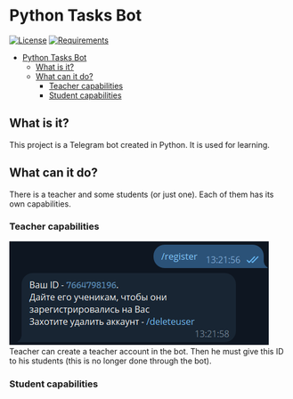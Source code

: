 # Python Tasks Bot

[![License](https://img.shields.io/badge/license-MIT-green)](LICENSE)
[![Requirements](https://img.shields.io/badge/requirements-b9adc4)](requirements.txt)

<!-- TOC -->
* [Python Tasks Bot](#python-tasks-bot)
  * [What is it?](#what-is-it)
  * [What can it do?](#what-can-it-do)
    * [Teacher capabilities](#teacher-capabilities)
    * [Student capabilities](#student-capabilities)
<!-- TOC -->

## What is it?
This project is a Telegram bot created in Python. It is used for learning.

## What can it do?
There is a teacher and some students (or just one). Each of them has its own capabilities.

### Teacher capabilities
![Teacher registration example](assets/imgs/register-cmd.png)
Teacher can create a teacher account in the bot.
Then he must give this ID to his students (this is no longer done through the bot).

### Student capabilities
